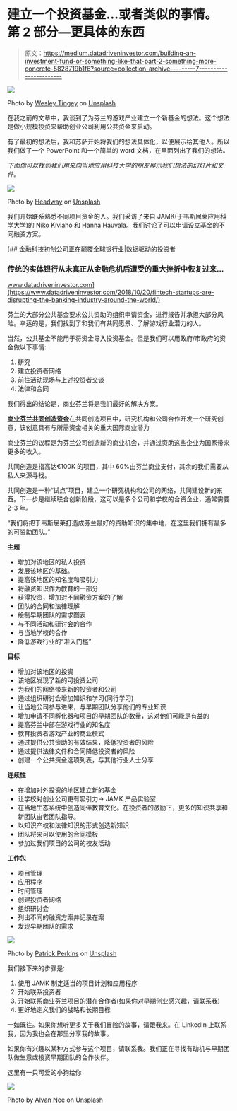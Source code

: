 # 建立一个投资基金…或者类似的事情。第 2 部分—更具体的东西

> 原文：<https://medium.datadriveninvestor.com/building-an-investment-fund-or-something-like-that-part-2-something-more-concrete-5828719b1f6?source=collection_archive---------7----------------------->

![](img/eb6850138f4ea1444c7078d7d387cc99.png)

Photo by [Wesley Tingey](https://unsplash.com/@wesleyphotography?utm_source=medium&utm_medium=referral) on [Unsplash](https://unsplash.com?utm_source=medium&utm_medium=referral)

在我之前的文章中，我谈到了为芬兰的游戏产业建立一个新基金的想法。这个想法是做小规模投资来帮助创业公司利用公共资金来启动。

有了最初的想法后，我和苏萨开始将我们的想法具体化，以便展示给其他人。所以我们做了一个 PowerPoint 和一个简单的 word 文档，在里面列出了我们的想法。

*下面你可以找到我们用来向当地应用科技大学的朋友展示我们想法的幻灯片和文件。*

![](img/b377516a763bea887b81a7068d75e5aa.png)

Photo by [Headway](https://unsplash.com/@headwayio?utm_source=medium&utm_medium=referral) on [Unsplash](https://unsplash.com?utm_source=medium&utm_medium=referral)

我们开始联系熟悉不同项目资金的人。我们采访了来自 JAMK(于韦斯屈莱应用科学大学)的 Niko Kiviaho 和 Hanna Hauvala。我们讨论了可以申请设立基金的不同融资方案。

[](https://www.datadriveninvestor.com/2018/10/20/fintech-startups-are-disrupting-the-banking-industry-around-the-world/) [## 金融科技初创公司正在颠覆全球银行业|数据驱动的投资者

### 传统的实体银行从未真正从金融危机后遭受的重大挫折中恢复过来…

www.datadriveninvestor.com](https://www.datadriveninvestor.com/2018/10/20/fintech-startups-are-disrupting-the-banking-industry-around-the-world/) 

芬兰的大部分公共基金要求公共资助的组织申请资金，进行报告并承担大部分风险。幸运的是，我们找到了和我们有共同愿景、了解游戏行业潜力的人。

当然，公共基金不能用于将资金导入投资基金。但是我们可以用政府/市政府的资金做以下事情:

1.  研究
2.  建立投资者网络
3.  前往活动现场与上述投资者交谈
4.  法律和合同

我们得出的结论是，商业芬兰将是我们最好的解决方案。

[**商业芬兰共同创造资金**](https://www.businessfinland.fi/en/for-finnish-customers/services/funding/cooperation-between-companies-and-research-organizations/co-creation/)在共同创造项目中，研究机构和公司合作开发一个研究创意，该创意具有与所需资金相关的重大国际商业潜力

商业芬兰的议程是为芬兰公司创造新的商业机会，并通过资助这些企业为国家带来更多的收入。

共同创造是指高达€100K 的项目，其中 60%由芬兰商业支付，其余的我们需要从私人来源寻找。

共同创造是一种“试点”项目，建立一个研究机构和公司的网络，共同建设新的东西。下一步是继续联合创新阶段，这可以是多个公司和学校的合资企业，通常需要 2-3 年。

“我们将把于韦斯屈莱打造成芬兰最好的资助知识的集中地，在这里我们拥有最多的可资助团队。”

**主题**

*   增加对该地区的私人投资
*   发展该地区的基础。
*   提高该地区的知名度和吸引力
*   将融资知识作为教育的一部分
*   获得投资，增加对不同融资方案的了解
*   团队的合同和法律理解
*   绘制早期团队的需求图表
*   与不同活动和研讨会的合作
*   与当地学校的合作
*   降低游戏行业的“准入门槛”

**目标**

*   增加对该地区的投资
*   该地区发现了新的可投资公司
*   为我们的网络带来新的投资者和公司
*   通过组织研讨会增加知识和学习(同行学习)
*   让当地公司参与进来，与早期团队分享他们的专业知识
*   增加申请不同孵化器和项目的早期团队的数量，这对他们可能是有益的
*   提高芬兰中部在游戏行业的知名度
*   教育投资者游戏产业的商业模式
*   通过提供公共资助的有效结果，降低投资者的风险
*   通过提供法律文件和合同降低投资者的风险
*   创建一个公共资金选项列表，与其他行业人士分享

**连续性**

*   在增加对外投资的地区建立新的基金
*   让学校对创业公司更有吸引力-> JAMK 产品实验室
*   在当地生态系统中创造同伴教育文化。在投资者的激励下，更多的知识共享和新团队由老团队指导。
*   以知识产权和法律知识的形式创造新知识
*   团队将来可以使用的合同模板
*   参加过我们项目的公司的校友活动

**工作包**

*   项目管理
*   应用程序
*   时间管理
*   创建投资者网络
*   组织研讨会
*   列出不同的融资方案并记录在案
*   发现早期团队的需求

![](img/a54ae686a1d25f7aec43db84312dbda4.png)

Photo by [Patrick Perkins](https://unsplash.com/@pperkins?utm_source=medium&utm_medium=referral) on [Unsplash](https://unsplash.com?utm_source=medium&utm_medium=referral)

我们接下来的步骤是:

1.  使用 JAMK 制定适当的项目计划和应用程序
2.  开始联系投资者
3.  开始联系商业芬兰项目的潜在合作者(如果你对早期创业感兴趣，请联系我)
4.  更好地定义我们的战略和长期目标

一如既往。如果你想听更多关于我们冒险的故事，请跟我来。在 LinkedIn 上联系我，因为我也会在那里分享我的故事。

如果你有兴趣以某种方式参与这个项目，请联系我。我们正在寻找有动机与早期团队做生意或投资早期团队的合作伙伴。

这里有一只可爱的小狗给你

![](img/c033f3a14ec33d3e90cbbc757cfae4ce.png)

Photo by [Alvan Nee](https://unsplash.com/@alvannee?utm_source=medium&utm_medium=referral) on [Unsplash](https://unsplash.com?utm_source=medium&utm_medium=referral)